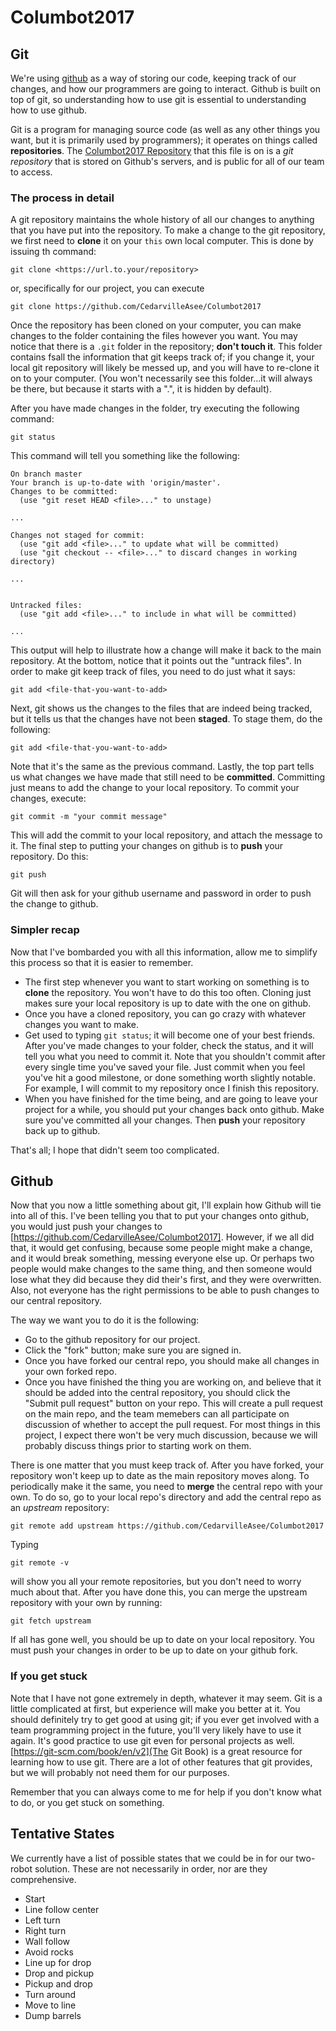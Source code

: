 # Columbot2017

## Git

We're using [github](https://github.com) as a way of storing our code, keeping
track of our changes, and how our programmers are going to interact. Github is
built on top of git, so understanding how to use git is essential to understanding how to
use github.

Git is a program for managing source code (as well as any other things you want,
but it is primarily used by programmers); it operates on things called
**repositories**. The
[Columbot2017 Repository](https://github.com/CedarvilleAsee/Columbot2017) that
this file is on is a *git repository* that is stored on Github's servers, and is
public for all of our team to access.

### The process in detail

A git repository maintains the whole history of all our changes to anything that
you have put into the repository. To make a change to the git repository, we
first need to **clone** it on your `this` own local computer. This is done by issuing th
command:

    git clone <https://url.to.your/repository>

or, specifically for our project, you can execute

    git clone https://github.com/CedarvilleAsee/Columbot2017

Once the repository has been cloned on your computer, you can make changes to
the folder containing the files however you want. You may notice that there is a
`.git` folder in the repository; **don't touch it**. This folder contains  fsall
the information that git keeps track of; if you change it, your local git
repository will likely be messed up, and you will have to re-clone it on to your
computer. (You won't necessarily see this folder...it will always be there, but
because it starts with a ".", it is hidden by default).

After you have made changes in the folder, try executing the following command:

    git status

This command will tell you something like the following:

    On branch master
    Your branch is up-to-date with 'origin/master'.
    Changes to be committed:
      (use "git reset HEAD <file>..." to unstage)

    ...

    Changes not staged for commit:
      (use "git add <file>..." to update what will be committed)
      (use "git checkout -- <file>..." to discard changes in working directory)

    ...


    Untracked files:
      (use "git add <file>..." to include in what will be committed)

    ...

This output will help to illustrate how a change will make it back to the main
repository. At the bottom, notice that it points out the "untrack files". In
order to make git keep track of files, you need to do just what it says:

    git add <file-that-you-want-to-add>

Next, git shows us the changes to the files that are indeed being tracked, but
it tells us that the changes have not been **staged**. To stage them, do the following:

    git add <file-that-you-want-to-add>

Note that it's the same as the previous command. Lastly, the top part tells us
what changes we have made that still need to be **committed**. Committing just
means to add the change to your local repository. To commit your changes,
execute:

    git commit -m "your commit message"

This will add the commit to your local repository, and attach the message to it.
The final step to putting your changes on github is to **push** your repository.
Do this:

    git push

Git will then ask for your github username and password in order to push the
change to github.

### Simpler recap

Now that I've bombarded you with all this information, allow me to simplify this
process so that it is easier to remember.

- The first step whenever you want to start working on something is to **clone**
  the repository. You won't have to do this too often. Cloning just makes sure
  your local repository is up to date with the one on github.
- Once you have a cloned repository, you can go crazy with whatever changes you
  want to make.
- Get used to typing `git status`; it will become one of your best friends.
  After you've made changes to your folder, check the status, and it will tell
  you what you need to commit it. Note that you shouldn't commit after every
  single time you've saved your file. Just commit when you feel you've hit a
  good milestone, or done something worth slightly notable. For example, I will
  commit to my repository once I finish this repository.
- When you have finished for the time being, and are going to leave your project
  for a while, you should put your changes back onto github. Make sure you've
  committed all your changes. Then **push** your repository back up to github.

That's all; I hope that didn't seem too complicated.
## Github

Now that you now a little something about git, I'll explain how Github will tie
into all of this. I've been telling you that to put your changes onto github,
you would just push your changes to
[https://github.com/CedarvilleAsee/Columbot2017]. However, if we all did that,
it would get confusing, because some people might make a change, and it would
break something, messing everyone else up. Or perhaps two people would make
changes to the same thing, and then someone would lose what they did because
they did their's first, and they were overwritten. Also, not everyone has the
right permissions to be able to push changes to our central repository.

The way we want you to do it is the following:

- Go to the github repository for our project.
- Click the "fork" button; make sure you are signed in.
- Once you have forked our central repo, you should make all changes in your own
  forked repo.
- Once you have finished the thing you are working on, and believe that it
  should be added into the central repository, you should click the "Submit pull
  request" button on your repo. This will create a pull request on the main
  repo, and the team memebers can all participate on discussion of whether to
  accept the pull request. For most things in this project, I expect there won't
  be very much discussion, because we will probably discuss things prior to
  starting work on them.

There is one matter that you must keep track of. After you have forked, your
repository won't keep up to date as the main repository moves along. To
periodically make it the same, you need to **merge** the central repo with your
own. To do so, go to your local repo's directory and add the central repo as an
*upstream* repository:

    git remote add upstream https://github.com/CedarvilleAsee/Columbot2017

Typing

    git remote -v

will show you all your remote repositories, but you don't need to worry much
about that. After you have done this, you can merge the upstream repository with
your own by running:

    git fetch upstream

If all has gone well, you should be up to date on your local repository. You
must push your changes in order to be up to date on your github fork.

### If you get stuck

Note that I have not gone extremely in depth, whatever it may seem. Git is a
little complicated at first, but experience will make you better at it. You
should definitely try to get good at using git; if you ever get involved with a
team programming project in the future, you'll very likely have to use it again.
It's good practice to use git even for personal projects as well.
[https://git-scm.com/book/en/v2](The Git Book) is a great resource for learning
how to use git. There are a lot of other features that git provides, but we will
probably not need them for our purposes.

Remember that you can always come to me for help if you don't know what to do,
or you get stuck on something.

## Tentative States

We currently have a list of possible states that we could be in for our
two-robot solution. These are not necessarily in order, nor are they comprehensive.

  * Start
  * Line follow center
  * Left turn
  * Right turn
  * Wall follow
  * Avoid rocks
  * Line up for drop
  * Drop and pickup
  * Pickup and drop
  * Turn around
  * Move to line
  * Dump barrels
